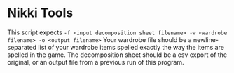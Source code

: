 # Nikki Tools

This script expects `-f <input decomposition sheet filename> -w <wardrobe filename> -o <output filename>`
Your wardrobe file should be a newline-separated list of your wardrobe items spelled
exactly the way the items are spelled in the game.
The decomposition sheet should be a csv export of the original, or an output file from
a previous run of this program.
